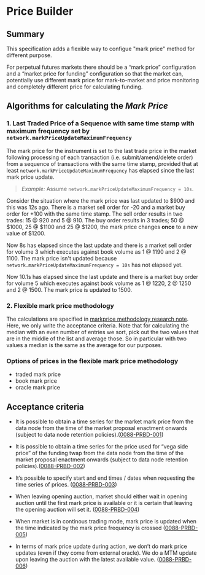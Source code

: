 # Price Builder

## Summary

This specification adds a flexible way to configue "mark price" method for different purpose. 

For perpetual futures markets there should be a “mark price” configuration and a “market price for funding” configuration so that the market can, potentially use different mark price for mark-to-market and price monitoring and completely different price for calculating funding.

## Algorithms for calculating the *Mark Price*

### 1. Last Traded Price of a Sequence with same time stamp with maximum frequency set by `network.markPriceUpdateMaximumFrequency`

The mark price for the instrument is set to the last trade price in the market following processing of each transaction (i.e. submit/amend/delete order) from a sequence of transactions with the same time stamp, provided that at least `network.markPriceUpdateMaximumFrequency` has elapsed since the last mark price update.

>*Example:* Assume `network.markPriceUpdateMaximumFrequency = 10s`.

Consider the situation where the mark price was last updated to $900 and this was 12s ago. There is a market sell order for -20 and a market buy order for +100 with the same time stamp. The sell order results in two trades: 15 @ 920 and 5 @ 910. The buy order results in 3 trades; 50 @ $1000, 25 @ $1100 and 25 @ $1200, the mark price changes **once** to a new value of $1200.

Now 8s has elapsed since the last update and there is a market sell order for volume 3 which executes against book volume as 1 @ 1190 and 2 @ 1100.
The mark price isn't updated because `network.markPriceUpdateMaximumFrequency = 10s` has not elapsed yet.

Now 10.1s has elapsed since the last update and there is a market buy order for volume 5 which executes against book volume as 1 @ 1220, 2 @ 1250 and 2 @ 1500. The mark price is updated to 1500.

### 2. Flexible mark price methodology
The calculations are specified in [markprice methodology research note](https://github.com/vegaprotocol/research/blob/markprice-updates/papers/markprice-methodology/markprice-methodology.tex).
Here, we only write the acceptance criteria.
Note that for calculating the median with an even number of entries we sort, pick out the two values that are in the middle of the list and average those. So in particular with two values a median is the same as the average for our purposes.

### Options of prices in the flexible mark price methodology

- traded mark price
- book mark price
- oracle mark price

## Acceptance criteria

- It is possible to obtain a time series for the market mark price from the data node from the time of the market proposal enactment onwards (subject to data node retention policies).(<a name="0088-PRBD-001" href="#0088-PRBD-001">0088-PRBD-001</a>)

- It is possible to obtain a time series for the price used for “vega side price” of the funding twap from the data node from the time of the market proposal enactment onwards (subject to data node retention policies).(<a name="0088-PRBD-002" href="#0088-PRBD-002">0088-PRBD-002</a>)

- It’s possible to specify start and end times / dates when requesting the time series of prices. (<a name="0088-PRBD-003" href="#0088-PRBD-003">0088-PRBD-003</a>)

- When leaving opening auction, market should either wait in opening auction until the first mark price is available or it is certain that leaving the opening auction will set it. (<a name="0088-PRBD-004" href="#0088-PRBD-004">0088-PRBD-004</a>)

- When market is in continous trading mode, mark price is updated when the time indicated by the mark price frequency is crossed (<a name="0088-PRBD-005" href="#0088-PRBD-005">0088-PRBD-005</a>)

- In terms of mark price update during action, we don’t do mark price updates (even if they come from external oracle). We do a MTM update upon leaving the auction with the latest available value. (<a name="0088-PRBD-006" href="#0088-PRBD-006">0088-PRBD-006</a>)




